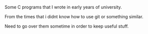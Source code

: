 Some C programs that I wrote in early years of university. 

From the times that i didnt know how to use git or something similar. 

Need to go over them sometime in order to keep useful stuff.
